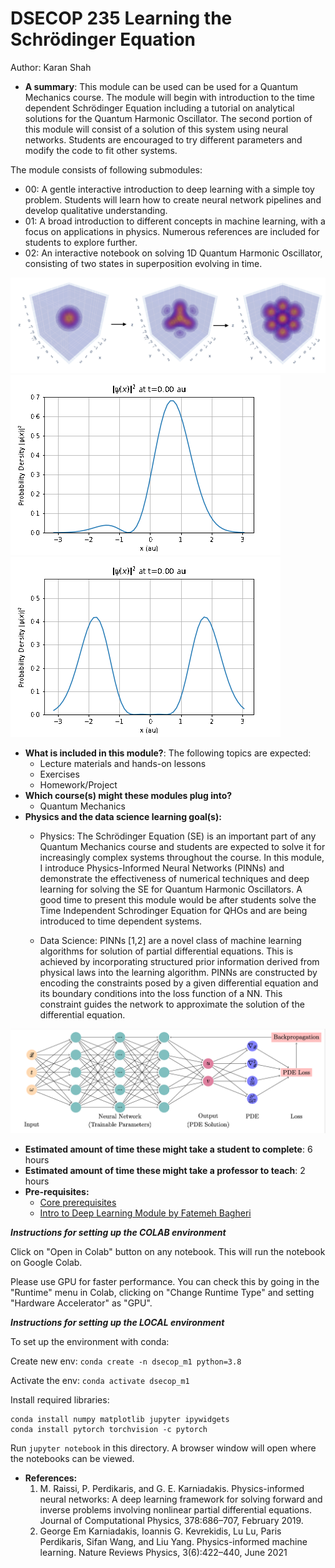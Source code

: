 # DSECOP 235 Learning the Schrödinger Equation
Author: Karan Shah

-  **A summary**: This module can be used can be used for a Quantum Mechanics course. The module will begin with introduction to the time dependent Schrödinger Equation including a tutorial on analytical solutions for the  Quantum Harmonic Oscillator. The second portion of this module will consist of a solution of this system using neural networks. Students are encouraged to try different parameters and modify the code to fit other systems.

The module consists of following submodules:
- 00: A gentle interactive introduction to deep learning with a simple toy problem. Students will learn how to create neural network pipelines and develop qualitative understanding.
- 01: A broad introduction to different concepts in machine learning, with a focus on applications in physics. Numerous references are included for students to explore further.
- 02: An interactive notebook on solving 1D Quantum Harmonic Oscillator, consisting of two states in superposition evolving in time.

![Time evolution for a 3D Quantum Harmonic Oscillator](res/fig/3d_qho.png)
![Time evolution for a 1D Quantum Harmonic Oscillator](res/plots/waveform/psi_0_1/animation.gif)
![Time evolution for a 1D Quantum Harmonic Oscillator](res/plots/waveform/psi_1_3/animation.gif)
	
-   **What is included in this module?**: The following topics are expected:
    -   Lecture materials and hands-on lessons
    -   Exercises
    -   Homework/Project
-   **Which course(s) might these modules plug into?**
	-   Quantum Mechanics
-   **Physics and the data science learning goal(s):**
	-   Physics: The Schrödinger Equation (SE) is an important part of any Quantum Mechanics course and students are expected to solve it for increasingly complex systems throughout the course. In this module, I introduce Physics-Informed Neural Networks (PINNs) and demonstrate the effectiveness of numerical techniques and deep learning for solving the SE for Quantum Harmonic Oscillators. A good time to present this module would be after students solve the Time Independent Schrodinger Equation for QHOs and are being introduced to time dependent systems.

	- Data Science: PINNs [1,2] are a novel class of machine learning algorithms for solution of partial differential equations. This is achieved by incorporating structured prior information derived from physical laws into the learning algorithm. PINNs are constructed by encoding the constraints posed by a given differential equation and its boundary conditions into the loss function of a NN. This constraint guides the network to approximate the solution of the differential equation.

![PINN architecture](res/fig/PINN_diagrams.png)

-   **Estimated amount of time these might take a student to complete**: 6 hours
-   **Estimated amount of time these might take a professor to teach**: 2 hours
-   **Pre-requisites:** 
    - [Core prerequisites](https://github.com/GDS-Education-Community-of-Practice/DSECOP/wiki/Core-prerequisites)
    - [Intro to Deep Learning Module by Fatemeh Bagheri](https://github.com/GDS-Education-Community-of-Practice/DSECOP/tree/main/Intro_to_Deep_Learning)

***Instructions for setting up the COLAB environment***

Click on "Open in Colab" button on any notebook. This will run the notebook on Google Colab.

Please use GPU for faster performance. You can check this by going in the "Runtime" menu in Colab, clicking on "Change Runtime Type" and setting "Hardware Accelerator" as "GPU".

***Instructions for setting up the LOCAL environment***

To set up the environment with conda:

Create new env:
`conda create -n dsecop_m1 python=3.8`

Activate the env:
`conda activate dsecop_m1`

Install required libraries:
```
conda install numpy matplotlib jupyter ipywidgets
conda install pytorch torchvision -c pytorch
```

Run `jupyter notebook` in this directory. A browser window will open where the notebooks can be viewed.

-   **References:**
    1. M. Raissi, P. Perdikaris, and G. E. Karniadakis. Physics-informed neural networks: A deep learning framework for solving forward and inverse problems involving nonlinear partial differential equations. Journal of Computational Physics, 378:686–707, February 2019.
    2. George Em Karniadakis, Ioannis G. Kevrekidis, Lu Lu, Paris Perdikaris, Sifan Wang, and Liu Yang. Physics-informed machine learning. Nature Reviews Physics, 3(6):422–440, June 2021
